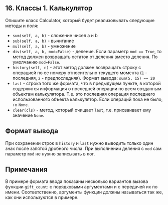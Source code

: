 ## 16. Классы 1. Калькулятор
Опишите класс Calculator, который будет реализовывать следующие методы и поля:
- `sum(self, a, b)` - сложение чисел a и b
- `sub(self, a, b)` - вычитание
- `mul(self, a, b)` - умножение
- `div(self, a, b, mod=False)` - деление. Если параметр `mod == True`, то метод должен возвращать остаток от деления вместо деления. По умолчанию `mod=False`.
- `history(self, n)` - этот метод должен возвращать строку с операцией по ее номеру относительно текущего момента (`1` - последняя, `2` - предпоследняя). Формат вывода: `sum(5, 15) == 20`
- `last` - строка того же формата, что в предыдущем пункте, в которой содержится информация о последней операции по всем созданным объектам калькулятора. Т.е. это последняя операция последнего использованного объекта калькулятор. Если операций пока не было, то `None`.
- `clear(cls)` - метод, который очищает `last`, т.е. присваивает ему значение `None`.

## Формат вывода
При сохранении строк в `history` и `last` нужно выводить только один знак после запятой дробного числа. При выполнении деления с `mod` сам параметр `mod` не нужно записывать в лог.

## Примечания
В примере формата ввода показаны несколько вариантов вызова функции `gift_count`: с порядковыми аргументами и с передачей их по имени. Соответственно, аргументы функции должны называться так же, как они используются в примере.